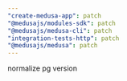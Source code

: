 ```yaml
---
"create-medusa-app": patch
"@medusajs/modules-sdk": patch
"@medusajs/medusa-cli": patch
"integration-tests-http": patch
"@medusajs/medusa": patch
---
```


normalize pg version
